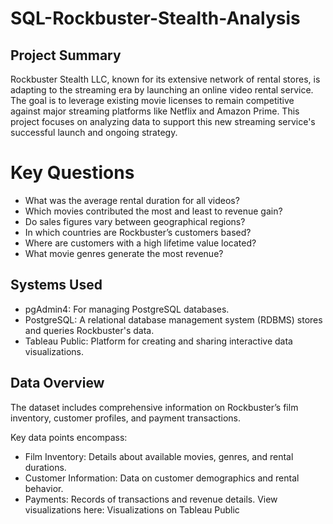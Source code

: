 # SQL-Rockbuster-Stealth-Analysis  
## Project Summary
Rockbuster Stealth LLC, known for its extensive network of rental stores, is adapting to the streaming era by launching an online video rental service. The goal is to leverage existing movie licenses to remain competitive against major streaming platforms like Netflix and Amazon Prime. This project focuses on analyzing data to support this new streaming service's successful launch and ongoing strategy. 
# Key Questions 
- What was the average rental duration for all videos?
- Which movies contributed the most and least to revenue gain?
- Do sales figures vary between geographical regions?
- In which countries are Rockbuster’s customers based?
- Where are customers with a high lifetime value located?
- What movie genres generate the most revenue?
## Systems Used
- pgAdmin4: For managing PostgreSQL databases.
- PostgreSQL: A relational database management system (RDBMS) stores and queries Rockbuster's data.
- Tableau Public: Platform for creating and sharing interactive data visualizations.
## Data Overview
The dataset includes comprehensive information on Rockbuster’s film inventory, customer profiles, and payment transactions.

Key data points encompass:
- Film Inventory: Details about available movies, genres, and rental durations.
- Customer Information: Data on customer demographics and rental behavior.
- Payments: Records of transactions and revenue details.
View visualizations here: Visualizations on Tableau Public
